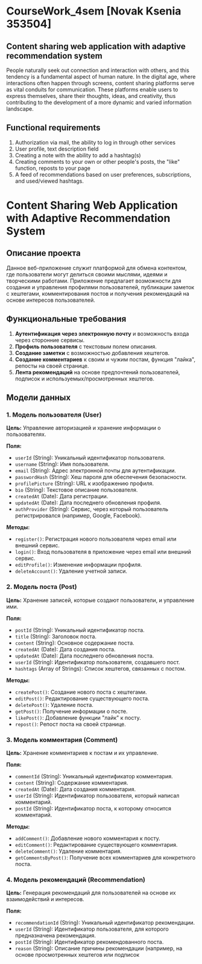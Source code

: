 # CourseWork_4sem [Novak Ksenia 353504]

## Content sharing web application with adaptive recommendation system
People naturally seek out connection and interaction with others, and this tendency is a fundamental aspect of human nature. In the digital age, where interactions often happen through screens, content sharing platforms serve as vital conduits for communication. These platforms enable users to express themselves, share their thoughts, ideas, and creativity, thus contributing to the development of a more dynamic and varied information landscape.




## Functional requirements
1. Authorization via mail, the ability to log in through other services 
2. User profile, text description field
3. Creating a note with the ability to add a hashtag(s)
4. Creating comments to your own or other people's posts, the "like" function, reposts to your page
5. A feed of recommendations based on user preferences, subscriptions, and used/viewed hashtags.




# Content Sharing Web Application with Adaptive Recommendation System

## Описание проекта

Данное веб-приложение служит платформой для обмена контентом, где пользователи могут делиться своими мыслями, идеями и творческими работами. Приложение предлагает возможности для создания и управления профилями пользователей, публикации заметок с хештегами, комментирования постов и получения рекомендаций на основе интересов пользователей.

## Функциональные требования

1. **Аутентификация через электронную почту** и возможность входа через сторонние сервисы.
2. **Профиль пользователя** с текстовым полем описания.
3. **Создание заметки** с возможностью добавления хештегов.
4. **Создание комментариев** к своим и чужим постам, функция "лайка", репосты на своей странице.
5. **Лента рекомендаций** на основе предпочтений пользователей, подписок и используемых/просмотренных хештегов.

## Модели данных

### 1. Модель пользователя (User)

**Цель:** Управление авторизацией и хранение информации о пользователях.

**Поля:**
- `userId` (String): Уникальный идентификатор пользователя.
- `username` (String): Имя пользователя.
- `email` (String): Адрес электронной почты для аутентификации.
- `passwordHash` (String): Хеш пароля для обеспечения безопасности.
- `profilePicture` (String): URL к изображению профиля.
- `bio` (String): Текстовое описание пользователя.
- `createdAt` (Date): Дата регистрации.
- `updatedAt` (Date): Дата последнего обновления профиля.
- `authProvider` (String): Сервис, через который пользователь регистрировался (например, Google, Facebook).

**Методы:**
- `register()`: Регистрация нового пользователя через email или внешний сервис.
- `login()`: Вход пользователя в приложение через email или внешний сервис.
- `editProfile()`: Изменение информации профиля.
- `deleteAccount()`: Удаление учетной записи.

### 2. Модель поста (Post)

**Цель:** Хранение записей, которые создают пользователи, и управление ими.

**Поля:**
- `postId` (String): Уникальный идентификатор поста.
- `title` (String): Заголовок поста.
- `content` (String): Основное содержание поста.
- `createdAt` (Date): Дата создания поста.
- `updatedAt` (Date): Дата последнего обновления поста.
- `userId` (String): Идентификатор пользователя, создавшего пост.
- `hashtags` (Array of Strings): Список хештегов, связанных с постом.

**Методы:**
- `createPost()`: Создание нового поста с хештегами.
- `editPost()`: Редактирование существующего поста.
- `deletePost()`: Удаление поста.
- `getPost()`: Получение информации о посте.
- `likePost()`: Добавление функции "лайк" к посту.
- `repost()`: Репост поста на своей странице.

### 3. Модель комментария (Comment)

**Цель:** Хранение комментариев к постам и их управление.

**Поля:**
- `commentId` (String): Уникальный идентификатор комментария.
- `content` (String): Содержание комментария.
- `createdAt` (Date): Дата создания комментария.
- `userId` (String): Идентификатор пользователя, который написал комментарий.
- `postId` (String): Идентификатор поста, к которому относится комментарий.

**Методы:**
- `addComment()`: Добавление нового комментария к посту.
- `editComment()`: Редактирование существующего комментария.
- `deleteComment()`: Удаление комментария.
- `getCommentsByPost()`: Получение всех комментариев для конкретного поста.

### 4. Модель рекомендаций (Recommendation)

**Цель:** Генерация рекомендаций для пользователей на основе их взаимодействий и интересов.

**Поля:**
- `recommendationId` (String): Уникальный идентификатор рекомендации.
- `userId` (String): Идентификатор пользователя, для которого предназначена рекомендация.
- `postId` (String): Идентификатор рекомендованного поста.
- `reason` (String): Описание причины рекомендации (например, на основе просмотренных хештегов или подписок
